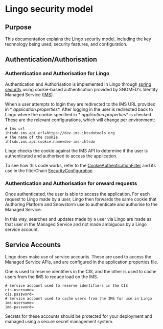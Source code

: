 # Lingo security model

## Purpose

This documentation explains the Lingo security model, including the key technology being used,
security features, and configuration.

## Authentication/Authorisation

### Authentication and Authorisation for Lingo

Authentication and Authorisation is implemented in Lingo
through [spring security](https://spring.io/projects/spring-security) using cookie-based
authentication provided by SNOMED's Identity Managed
Service ([IMS](https://ims.ihtsdotools.org)).

When a user attempts to login they are redirected to the IMS URL provided in *
*application.properties**. After
logging in the user is redirected back to Lingo where the cookie specified in *
*application.properties**
is checked. These are the relevant configurations, which will change per environment:

```
# Ims url
ihtsdo.ims.api.url=https://dev-ims.ihtsdotools.org
# The name of the cookie
ihtsdo.ims.api.cookie.name=dev-ims-ihtsdo
```

Lingo checks the cookie against the IMS API to determine if the user is authenticated and
authorised to access the application.

To see how this code works,
refer to
the [CookieAuthenticationFilter](../../auth/src/main/java/com/csiro/snomio/auth/security/CookieAuthenticationFilter.java)
and its use in the
filterChain [SecurityConfiguration](../../api/src/main/java/com/csiro/snomio/security/SecurityConfiguration.java)

### Authentication and Authorisation for onward requests

Once authenticated, the user is able to access the application. For each request to Lingo made by a
user, Lingo then forwards the same cookie that Authoring Platform and Snowstorm use to authenticate
and
authorise to the Managed Service.

In this way, searches and updates made by a user via Lingo are made as that user in the Managed
Service and not made ambiguous by a Lingo service account.

## Service Accounts

Lingo does make use of service accounts. These are used to access the Managed Service APIs, and
are configured in the application.properties file.

One is used to reserve identifiers in the CIS, and the other is used to cache users from the IMS to
reduce load on the IMS.

```
# Service account used to reserve identifiers in the CIS
cis.username=
cis.password=
# Service account used to cache users from the IMS for use in Lingo
ims-username=
ims-password=
```

Secrets for these accounts should be protected for your deployment and managed using a secure secret
management system.